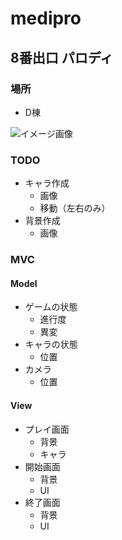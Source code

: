# medipro

## 8番出口 パロディ
### 場所
- D棟

![イメージ画像](https://pbs.twimg.com/media/DxeXVKDU0AAXEtR?format=jpg&name=large)

### TODO
- キャラ作成
  - 画像
  - 移動（左右のみ）
- 背景作成
  - 画像

### MVC
#### Model
- ゲームの状態
  - 進行度
  - 異変
- キャラの状態
  - 位置
- カメラ
  - 位置

#### View
- プレイ画面
  - 背景
  - キャラ
- 開始画面
  - 背景
  - UI
- 終了画面
  - 背景
  - UI
